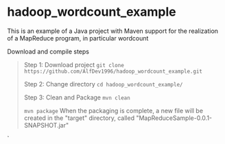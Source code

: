 # hadoop_wordcount_example

This is an example of a Java project with Maven support for the realization of a MapReduce program, in particular wordcount

Download and compile steps

> Step 1: Download project 
> `git clone https://github.com/AlfDev1996/hadoop_wordcount_example.git`
> 
> Step 2: Change directory 
> `cd hadoop_wordcount_example/`
> 
> 
> Step 3: Clean and Package
> `mvn clean `
> 
> `mvn package`
When the packaging is complete, a new file will be created in the "target" directory, called "MapReduceSample-0.0.1-SNAPSHOT.jar"


`

